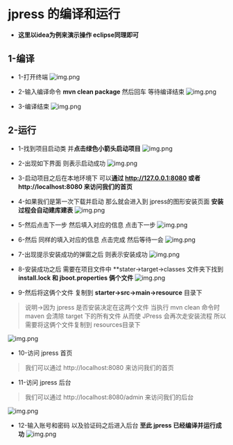 # jpress 的编译和运行
* **这里以idea为例来演示操作 eclipse同理即可**
## 1-编译
* 1-打开终端
  ![img.png](assets/image/jpress_6.png)
  
* 2-输入编译命令 **mvn clean package** 然后回车 等待编译结束
  ![img.png](assets/image/jpress_7.png)
  
* 3-编译结束
  ![img.png](assets/image/jpress_8.png)
  
## 2-运行
* 1-找到项目启动类 并**点击绿色小箭头启动项目**
  ![img.png](assets/image/jpress_9.png)
  
* 2-出现如下界面 则表示启动成功
![img.png](assets/image/jpress_10.png)
  
* 3-启动项目之后在本地环境下 可以**通过 http://127.0.0.1:8080 或者 http://localhost:8080 来访问我们的首页**
* 4-如果我们是第一次下载并启动 那么就会进入到 jpress的图形安装页面 **安装过程会自动建库建表**
  ![img.png](assets/image/jpress_11.png)
  
* 5-然后点击下一步 然后填入对应的信息 点击下一步
  ![img.png](assets/image/jpress_12.png)
  
* 6-然后 同样的填入对应的信息 点击完成 然后等待一会
  ![img.png](assets/image/jpress_13.png)

* 7-出现提示安装成功的弹窗之后 则表示安装成功
  ![img.png](assets/image/jpress_14.png)
  
* 8-安装成功之后 需要在项目文件中 **stater->target->classes 文件夹下找到 **install.lock 和 jboot.properties 俩个文件**
  ![img.png](assets/image/jpress_15.png)
  
* 9-然后将这俩个文件 复制到 **starter->src->main->resource** 目录下
>说明->因为 jpress 是否安装决定在这两个文件 当执行 mvn clean 命令时 maven 会清除 target 下的所有文件 从而使 JPress 会再次走安装流程 所以需要将这俩个文件复制到 resources目录下

  ![img.png](assets/image/jpress_16.png)
  
* 10-访问 jpress 首页
>我们可以通过 http://localhost:8080 来访问我们的首页

* 11-访问 jpress 后台
>我们可以通过 http://localhost:8080/admin 来访问我们的后台

  ![img.png](assets/image/jpress_17.png)

* 12-输入账号和密码 以及验证码之后进入后台 **至此 jpress 已经编译并运行成功**
  ![img.png](assets/image/jpress_18.png)